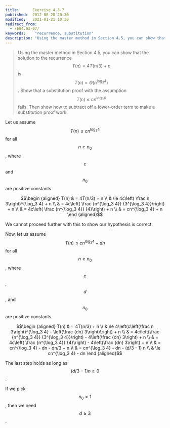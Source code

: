 ```yaml
---
title:      Exercise 4.3-7
published:  2012-08-28 20:30
modified:   2021-01-21 10:30
redirect_from:
  - /E04.03-07/
keywords:    "recurrence, substitution"
description: "Using the master method in Section 4.5, you can show that the solution to the recurrence T(n) = 4T(n/3) + n is... Show that a substitution proof with the assumption ... fails. Then show how to subtract off a lower-order term to make a substitution proof work."
---
```


> Using the master method in Section 4.5, you can show that the solution to the recurrence $$T(n) = 4T(n/3) + n$$ is $$T(n) = \Theta(n^{\log_3 4})$$. Show that a substitution proof with the assumption $$T(n) \le cn^{\log_3 4}$$ fails. Then show how to subtract off a lower-order term to make a substitution proof work.

Let us assume $$T(n) \le cn^{\log_3 4}$$ for all $$n \ge n_0$$, where $$c$$ and $$n_0$$ are positive constants.

$$\begin {aligned}
T(n) & = 4T(n/3) + n \\
     & \le 4c\left( \frac n 3\right)^{\log_3 4} + n \\
     & = 4c\left( \frac {n^{\log_3 4}} {3^{\log_3 4}}\right) + n \\
     & = 4c\left( \frac {n^{\log_3 4}} {4}\right) + n \\
     & = cn^{\log_3 4} + n
\end {aligned}$$

We cannot proceed further with this to show our hypothesis is correct.

Now, let us assume $$T(n) \le cn^{\log_3 4} - dn$$ for all $$n \ge n_0$$, where $$c$$, $$d$$, and $$n_0$$ are positive constants.

$$\begin {aligned}
T(n) & = 4T(n/3) + n \\
     & \le 4\left(c\left(\frac n 3\right)^{\log_3 4} - \left(\frac {dn} 3\right)\right) + n \\
     & = 4c\left(\frac {n^{\log_3 4}} {3^{\log_3 4}}\right) - 4\left(\frac {dn} 3\right) + n \\
     & = 4c\left( \frac {n^{\log_3 4}} {4}\right) - 4\left(\frac {dn} 3\right) + n \\
     & = cn^{\log_3 4} - dn - dn/3 + n \\
     & = cn^{\log_3 4} - dn - (d/3 - 1) n \\
     & \le cn^{\log_3 4} - dn
\end {aligned}$$

The last step holds as long as $$(d/3 - 1) n \ge 0$$.

If we pick $$n_0 = 1$$, then we need $$d \ge 3$$.
